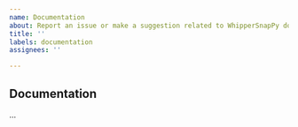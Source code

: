 ```yaml
---
name: Documentation
about: Report an issue or make a suggestion related to WhipperSnapPy documentation
title: ''
labels: documentation
assignees: ''

---
```


## Documentation
<!-- A clear and concise description of an issue you observed in the documentation, or a suggestion you wish to make. -->
...
